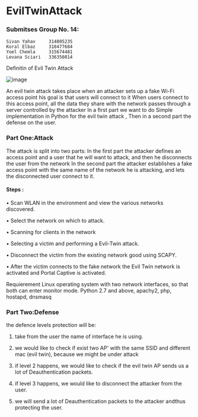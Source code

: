 
# EvilTwinAttack

### Submitses Group No. 14:
	Sivan Yahav     314805235
	Koral Elbaz     318477684
	Yoel Chemla     315674481
	Levana Sciari   336350814

Definitin of Evil Twin Attack

![image](https://user-images.githubusercontent.com/57485490/168141806-d56440ee-3a07-4ebe-a727-510ab7c7d192.png)

An evil twin attack takes place when an attacker sets up a fake Wi-Fi access point 
his goal is that users will connect to it 
When users connect to this access point, all the data they share with the network passes through a server controlled by the attacker
In a first part we want to do Simple implementation in Python for the evil twin attack , Then in a second part the defense on the user.

### Part One:Attack
The attack is split into two parts:
In the first part the attacker defines an access point and a user that he will want to attack, and then he disconnects the user from the network
In the second part the attacker establishes a fake access point with the same name of the network he is attacking, and lets the disconnected user connect to it.

#### Steps :
•  Scan WLAN in the environment and view the various networks discovered.

•  Select the network on which to attack.

•  Scanning for clients in the network 

•  Selecting a victim and performing a Evil-Twin attack.

• Disconnect the victim from the existing network  good using SCAPY.

•  After the victim connects to the fake network the Evil Twin network is activated and Portal Captive is activated.

Requierement
Linux operating system with two network interfaces, so that both can enter monitor mode.
Python 2.7 and above, apachy2, php, hostapd, dnsmasq

### Part Two:Defense
the defence levels protection will be:

1.  take from the user the name of interface he is using.

2.  we would like to check if exist two AP' with the same SSID and different mac (evil twin), because we might be under attack

3.  if level 2 happens, we would like to check if the evil twin AP sends us a lot of Deauthentication packets.

4.  if level 3 happens, we would like to disconnect the attacker from the user.

5.  we will send a lot of Deauthentication packets to the attacker andthus protecting the user.
